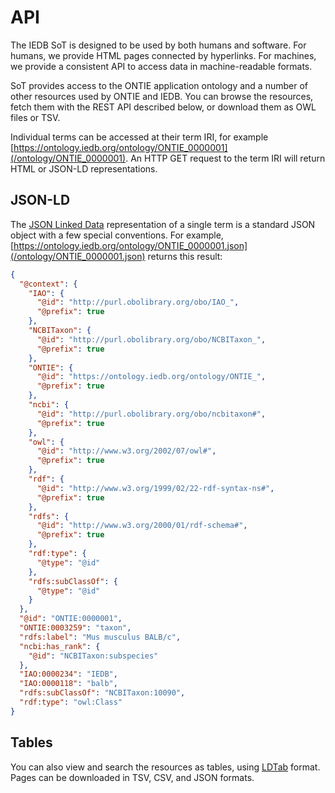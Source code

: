 # API

The IEDB SoT is designed to be used by both humans and software. For humans, we provide HTML pages connected by hyperlinks. For machines, we provide a consistent API to access data in machine-readable formats.

SoT provides access to the ONTIE application ontology and a number of other resources used by ONTIE and IEDB. You can browse the resources, fetch them with the REST API described below, or download them as OWL files or TSV.

Individual terms can be accessed at their term IRI, for example [https://ontology.iedb.org/ontology/ONTIE_0000001](/ontology/ONTIE_0000001). An HTTP GET request to the term IRI will return HTML or JSON-LD representations.

## JSON-LD

The [JSON Linked Data](https://json-ld.org) representation of a single term is a standard JSON object with a few special conventions. For example, [https://ontology.iedb.org/ontology/ONTIE_0000001.json](/ontology/ONTIE_0000001.json) returns this result:

```json
{
  "@context": {
    "IAO": {
      "@id": "http://purl.obolibrary.org/obo/IAO_",
      "@prefix": true
    },
    "NCBITaxon": {
      "@id": "http://purl.obolibrary.org/obo/NCBITaxon_",
      "@prefix": true
    },
    "ONTIE": {
      "@id": "https://ontology.iedb.org/ontology/ONTIE_",
      "@prefix": true
    },
    "ncbi": {
      "@id": "http://purl.obolibrary.org/obo/ncbitaxon#",
      "@prefix": true
    },
    "owl": {
      "@id": "http://www.w3.org/2002/07/owl#",
      "@prefix": true
    },
    "rdf": {
      "@id": "http://www.w3.org/1999/02/22-rdf-syntax-ns#",
      "@prefix": true
    },
    "rdfs": {
      "@id": "http://www.w3.org/2000/01/rdf-schema#",
      "@prefix": true
    },
    "rdf:type": {
      "@type": "@id"
    },
    "rdfs:subClassOf": {
      "@type": "@id"
    }
  },
  "@id": "ONTIE:0000001",
  "ONTIE:0003259": "taxon",
  "rdfs:label": "Mus musculus BALB/c",
  "ncbi:has_rank": {
    "@id": "NCBITaxon:subspecies"
  },
  "IAO:0000234": "IEDB",
  "IAO:0000118": "balb",
  "rdfs:subClassOf": "NCBITaxon:10090",
  "rdf:type": "owl:Class"
}
```

## Tables

You can also view and search the resources as tables, using [LDTab](https://github.com/ontodev/ldtab) format. Pages can be downloaded in TSV, CSV, and JSON formats.
